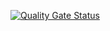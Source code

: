 [![Quality Gate Status](https://sonarcloud.io/api/project_badges/measure?project=AlisaChrista_python-project-49&metric=alert_status)](https://sonarcloud.io/summary/new_code?id=AlisaChrista_python-project-49)